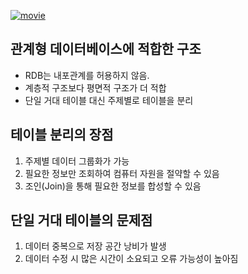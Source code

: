 <p><a href="https://www.youtube.com/watch?v=hbZ96tnbN4M&amp;list=PLuHgQVnccGMDF6rHsY9qMuJMd295Yk4sa&amp;index=6&amp;ab_channel=%EC%83%9D%ED%99%9C%EC%BD%94%EB%94%A9"><img alt="movie" src="https://img.youtube.com/vi/hbZ96tnbN4M/sddefault.jpg" /></a></p>
<h2 id="관계형-데이터베이스에-적합한-구조">관계형 데이터베이스에 적합한 구조</h2>
<ul>
<li>RDB는 내포관계를 허용하지 않음.</li>
<li>계층적 구조보다 평면적 구조가 더 적합</li>
<li>단일 거대 테이블 대신 주제별로 테이블을 분리</li>
</ul>
<h2 id="테이블-분리의-장점">테이블 분리의 장점</h2>
<ol>
<li>주제별 데이터 그룹화가 가능</li>
<li>필요한 정보만 조회하여 컴퓨터 자원을 절약할 수 있음</li>
<li>조인(Join)을 통해 필요한 정보를 합성할 수 있음</li>
</ol>
<h2 id="단일-거대-테이블의-문제점">단일 거대 테이블의 문제점</h2>
<ol>
<li>데이터 중복으로 저장 공간 낭비가 발생</li>
<li>데이터 수정 시 많은 시간이 소요되고 오류 가능성이 높아짐</li>
</ol>